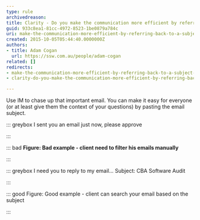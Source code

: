 ```yaml
---
type: rule
archivedreason: 
title: Clarity - Do you make the communication more efficient by referring back to a subject of an email?
guid: 933c8ea1-81cc-4972-8523-1be0879a784c
uri: make-the-communication-more-efficient-by-referring-back-to-a-subject-of-an-email
created: 2015-10-05T05:44:40.0000000Z
authors:
- title: Adam Cogan
  url: https://ssw.com.au/people/adam-cogan
related: []
redirects:
- make-the-communication-more-efficient-by-referring-back-to-a-subject-of-an-email
- clarity-do-you-make-the-communication-more-efficient-by-referring-back-to-a-subject-of-an-email

---
```


Use IM to chase up that important email. You can make it easy for everyone (or at least give them the context of your questions) by pasting the email subject. 


::: greybox
I sent you an email just now, please approve

:::



::: bad
 **Figure: Bad example - client need to filter his emails manually** 

:::


::: greybox
I need you to reply to my email... Subject: CBA Software Audit 

:::


::: good
Figure: Good example - client can search your email based on the subject 

:::


<!--endintro-->
